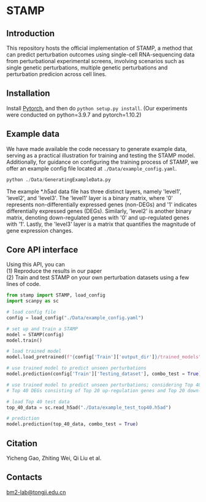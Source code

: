 # STAMP
## Introduction 
This repository hosts the official implementation of STAMP, a method that can predict perturbation outcomes using single-cell RNA-sequencing data from perturbational experimental screens, involving scenarios such as single genetic perturbations, multiple genetic perturbations and perturbation predicion across cell lines.

## Installation
Install [Pytorch](https://pytorch.org/), and then do `python setup.py install`.
(Our experiments were conducted on python=3.9.7 and pytorch=1.10.2)

## Example data
We have made available the code necessary to generate example data, serving as a practical illustration for training and testing the STAMP model. Additionally, for guidance on configuring the training process of STAMP, we offer an example config file located at `./Data/example_config.yaml`.
```python
python ./Data/GeneratingExampleData.py
```
The example *.h5ad data file has three distinct layers, namely 'level1', 'level2', and 'level3'. The 'level1' layer is a binary matrix, where '0' represents non-differentially expressed genes (non-DEGs) and '1' indicates differentially expressed genes (DEGs). Similarly, 'level2' is another binary matrix, denoting down-regulated genes with '0' and up-regulated genes with '1'. Lastly, the 'level3' layer is a matrix that quantifies the magnitude of gene expression changes.
## Core API interface
Using this API, you can  
(1) Reproduce the results in our paper  
(2) Train and test STAMP on your own perturbation datasets using a few lines of code.
```python
from stamp import STAMP, load_config
import scanpy as sc

# load config file
config = load_config("./Data/example_config.yaml")

# set up and train a STAMP
model = STAMP(config)
model.train()

# load trained model
model.load_pretrained(f"{config['Train']['output_dir']}/trained_models")

# use trained model to predict unseen perturbations
model.prediction(config['Train']['Testing_dataset'], combo_test = True)

# use trained model to predict unseen perturbations; considering Top 40 DEGs
# Top 40 DEGs consisting of Top 20 up-regulation genes and Top 20 down-regulation genes

# load Top 40 test data
top_40_data = sc.read_h5ad("./Data/example_test_top40.h5ad")

# prediction
model.prediction(top_40_data, combo_test = True)
```
## Citation
Yicheng Gao, Zhiting Wei, Qi Liu et al. 
## Contacts
bm2-lab@tongji.edu.cn
